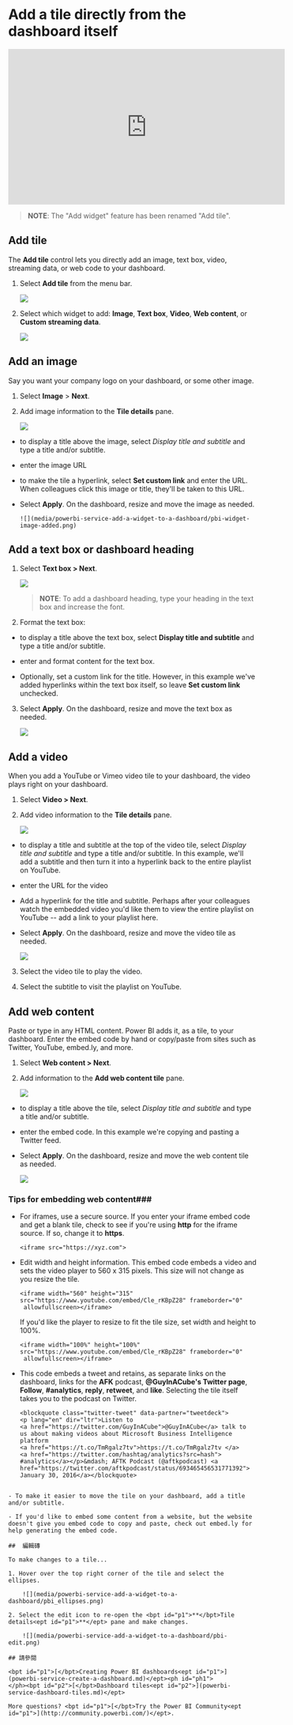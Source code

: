 <properties
   pageTitle="Add an image, text box, video, or web code to your dashboard"
   description="Documentation on how to add an image, video, text box, web code tile to a dashboard."
   services="powerbi"
   documentationCenter=""
   authors="mihart"
   manager="mblythe"
   backup=""
   editor=""
   tags=""
   featuredVideoId="HivEJ5lN3l4"
   qualityFocus="identified"
   qualityDate=""/>

<tags
   ms.service="powerbi"
   ms.devlang="NA"
   ms.topic="article"
   ms.tgt_pltfrm="NA"
   ms.workload="powerbi"
   ms.date="10/07/2016"
   ms.author="mihart"/>

# Add a tile directly from the dashboard itself

<iframe width="560" height="315" src="https://www.youtube.com/embed/HivEJ5lN3l4" frameborder="0" allowfullscreen></iframe>

><bpt id="p1">**</bpt>NOTE<ept id="p1">**</ept>: The "Add widget" feature has been renamed "Add tile".

## Add tile

The <bpt id="p1">**</bpt>Add tile<ept id="p1">**</ept> control lets you directly add an image, text box, video, streaming data, or web code to your dashboard.

1. Select <bpt id="p1">**</bpt>Add tile<ept id="p1">**</ept> from the menu bar.

    ![](media/powerbi-service-add-a-widget-to-a-dashboard/pbi-widget-iconnew.png)

2. Select which widget to add: <bpt id="p1">**</bpt>Image<ept id="p1">**</ept>, <bpt id="p2">**</bpt>Text box<ept id="p2">**</ept>, <bpt id="p3">**</bpt>Video<ept id="p3">**</ept>, <bpt id="p4">**</bpt>Web content<ept id="p4">**</ept>, or <bpt id="p5">**</bpt>Custom streaming data<ept id="p5">**</ept>.

    ![](media/powerbi-service-add-a-widget-to-a-dashboard/power-bi-add-tile.png)


## Add an image
Say you want your company logo on your dashboard, or some other image.

1. Select <bpt id="p1">**</bpt>Image<ept id="p1">**</ept><ph id="ph1"> &gt; </ph><bpt id="p2">**</bpt>Next<ept id="p2">**</ept>.

2. Add image information to the <bpt id="p1">**</bpt>Tile details<ept id="p1">**</ept> pane.

    ![](media/powerbi-service-add-a-widget-to-a-dashboard/power-bi-add-image.png)

  - to display a title above the image, select <bpt id="p1">*</bpt>Display title and subtitle<ept id="p1">*</ept> and type a title and/or subtitle.

  - enter the image URL

  - to make the tile a hyperlink, select <bpt id="p1">**</bpt>Set custom link<ept id="p1">**</ept> and enter the URL.  When colleagues click this image or title, they'll be taken to this URL.

  - Select <bpt id="p1">**</bpt>Apply<ept id="p1">**</ept>.  On the dashboard, resize and move the image as needed.

        ![](media/powerbi-service-add-a-widget-to-a-dashboard/pbi-widget-image-added.png)

##  Add a text box or dashboard heading

1. Select <bpt id="p1">**</bpt>Text box &gt; Next<ept id="p1">**</ept>.

    ![](media/powerbi-service-add-a-widget-to-a-dashboard/power-bi-add-text-box.png)

    ><bpt id="p1">**</bpt>NOTE<ept id="p1">**</ept>: To add a dashboard heading, type your heading in the text box and increase the font.

2. Format the text box:

  - to display a title above the text box, select <bpt id="p1">**</bpt>Display title and subtitle<ept id="p1">**</ept> and type a title and/or subtitle.

  - enter and format content for the text box.  

  - Optionally, set a custom link for the title.  However, in this example we've added hyperlinks within the text box itself, so leave <bpt id="p1">**</bpt>Set custom link<ept id="p1">**</ept> unchecked.

3.  Select <bpt id="p1">**</bpt>Apply<ept id="p1">**</ept>.  On the dashboard, resize and move the text box as needed.

    ![](media/powerbi-service-add-a-widget-to-a-dashboard/pbi-widget-text-added.png)

## Add a video

When you add a YouTube or Vimeo video tile to your dashboard, the video plays right on your dashboard.

1. Select <bpt id="p1">**</bpt>Video &gt; Next<ept id="p1">**</ept>.

2. Add video information to the <bpt id="p1">**</bpt>Tile details<ept id="p1">**</ept> pane.

    ![](media/powerbi-service-add-a-widget-to-a-dashboard/power-bi-add-video.png)

  - to display a title and subtitle at the top of the video tile, select <bpt id="p1">*</bpt>Display title and subtitle<ept id="p1">*</ept> and type a title and/or subtitle. In this example, we'll add a subtitle and then turn it into a hyperlink back to the entire playlist on YouTube.

  - enter the URL for the video

  - Add a hyperlink for the title and subtitle.  Perhaps after your colleagues watch the embedded video you'd like them to view the entire playlist on YouTube -- add a link to your playlist here.

  - Select <bpt id="p1">**</bpt>Apply<ept id="p1">**</ept>.  On the dashboard, resize and move the video tile as needed.

      ![](media/powerbi-service-add-a-widget-to-a-dashboard/pbi-widget-video-added2.png)

3. Select the video tile to play the video.

4. Select the subtitle to visit the playlist on YouTube.

## Add web content

Paste or type in any HTML content.  Power BI adds it, as a tile, to your dashboard. Enter the embed code by hand or copy/paste from sites such as Twitter, YouTube, embed.ly, and more.

1. Select <bpt id="p1">**</bpt>Web content &gt; Next<ept id="p1">**</ept>.

2. Add information to the <bpt id="p1">**</bpt>Add web content tile<ept id="p1">**</ept> pane.

    ![](media/powerbi-service-add-a-widget-to-a-dashboard/power-bi-add-web-content.png)

  - to display a title above the tile, select <bpt id="p1">*</bpt>Display title and subtitle<ept id="p1">*</ept> and type a title and/or subtitle.

  - enter the embed code. In this example we're copying and pasting a Twitter feed.

  - Select <bpt id="p1">**</bpt>Apply<ept id="p1">**</ept>.  On the dashboard, resize and move the web content tile as needed.

      ![](media/powerbi-service-add-a-widget-to-a-dashboard/pbi-widget-code-added.png)

### Tips for embedding web content###

- For iframes, use a secure source. If you enter your iframe embed code and get a blank tile, check to see if you're using <bpt id="p1">**</bpt>http<ept id="p1">**</ept> for the iframe source.  If so, change it to <bpt id="p1">**</bpt>https<ept id="p1">**</ept>.

  ```
  <iframe src="https://xyz.com">
  ```

- Edit width and height information. This embed code embeds a video and sets the video player to 560 x 315 pixels.  This size will not change as you resize the tile.

  ```
  <iframe width="560" height="315"
  src="https://www.youtube.com/embed/Cle_rKBpZ28" frameborder="0"
   allowfullscreen></iframe>
  ```

  If you'd like the player to resize to fit the tile size, set width and height to 100%.

  ```
  <iframe width="100%" height="100%"
  src="https://www.youtube.com/embed/Cle_rKBpZ28" frameborder="0"
   allowfullscreen></iframe>
  ```

- This code embeds a tweet and retains, as separate links on the dashboard, links for the <bpt id="p1">**</bpt>AFK<ept id="p1">**</ept> podcast, <bpt id="p2">**</bpt>@GuyInACube's Twitter page<ept id="p2">**</ept>, <bpt id="p3">**</bpt>Follow<ept id="p3">**</ept>, <bpt id="p4">**</bpt>#analytics<ept id="p4">**</ept>, <bpt id="p5">**</bpt>reply<ept id="p5">**</ept>, <bpt id="p6">**</bpt>retweet<ept id="p6">**</ept>, and <bpt id="p7">**</bpt>like<ept id="p7">**</ept>.  Selecting the tile itself takes you to the podcast on Twitter.

  ```
  <blockquote class="twitter-tweet" data-partner="tweetdeck">
  <p lang="en" dir="ltr">Listen to
  <a href="https://twitter.com/GuyInACube">@GuyInACube</a> talk to
  us about making videos about Microsoft Business Intelligence
  platform
  <a href="https://t.co/TmRgalz7tv">https://t.co/TmRgalz7tv </a>
  <a href="https://twitter.com/hashtag/analytics?src=hash">
  #analytics</a></p>&mdash; AFTK Podcast (@aftkpodcast) <a
  href="https://twitter.com/aftkpodcast/status/693465456531771392">
  January 30, 2016</a></blockquote>
<script async src="//platform.twitter.com/widgets.js"
charset="utf-8"></script>
```

- To make it easier to move the tile on your dashboard, add a title and/or subtitle.

- If you'd like to embed some content from a website, but the website doesn't give you embed code to copy and paste, check out embed.ly for help generating the embed code.

##  編輯磚

To make changes to a tile...

1. Hover over the top right corner of the tile and select the ellipses.

    ![](media/powerbi-service-add-a-widget-to-a-dashboard/pbi_ellipses.png)

2. Select the edit icon to re-open the <bpt id="p1">**</bpt>Tile details<ept id="p1">**</ept> pane and make changes.

    ![](media/powerbi-service-add-a-widget-to-a-dashboard/pbi-edit.png)

## 請參閱  

<bpt id="p1">[</bpt>Creating Power BI dashboards<ept id="p1">](powerbi-service-create-a-dashboard.md)</ept><ph id="ph1">
</ph><bpt id="p2">[</bpt>Dashboard tiles<ept id="p2">](powerbi-service-dashboard-tiles.md)</ept>

More questions? <bpt id="p1">[</bpt>Try the Power BI Community<ept id="p1">](http://community.powerbi.com/)</ept>.
